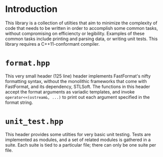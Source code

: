 <!--
  ** File Name:	README.md
  ** Author:	Aditya Ramesh
  ** Date:	12/05/2012
  ** Contact:	_@adityaramesh.com
-->

# Introduction

This library is a collection of utilties that aim to minimize the complexity of
code that needs to be written in order to accomplish some common tasks, without
compromising on efficiencty or legibility. Examples of these common tasks
include printing and parsing data, or writing unit tests. This library requires
a C++11-conformant compiler.

# `format.hpp`

This very small header (125 line) header implements FastFormat's nifty
formatting syntax, without the monolithic frameworks that come with FastFormat,
and its dependency, STLSoft. The functions in this header accept the format
arguments as variadic templates, and invoke `operator<<(ostream&, ...)` to print
out each argument specified in the format string.

# `unit_test.hpp`

This header provides some utilties for very basic unit testing. Tests are
implemented as modules, and a set of related modules is gathered in a suite.
Each suite is tied to a particular file; there can only be one suite per file.
